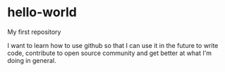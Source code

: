 # hello-world
My first repository

I want to learn how to use github so that I can use it in the future to write code, contribute to open 
source community and get better at what I'm doing in general.
